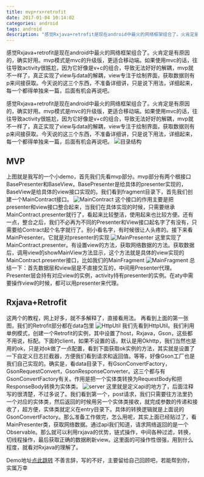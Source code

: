 ```yaml
---
title: mvp+rx+retrofit
date: 2017-01-04 10:14:02
categories: android
tags: android
description: "感觉Rxjava+retrofit是现在android中最火的网络框架组合了。火肯定是有原因的，确实好用。mvp模式是mvc的升级版，更适合移动端。如果使用mvc的话，往往导致activity很尴尬，因为它好像是v+c的组合，导致无法好好的解耦，mvp就不一样了，真正实现了view与data的解耦，view专注于绘制界面，获取数据则有p来间接获取。今天说的这三个东西，不准备详细讲，只是说下用法，详细起来，每一个都得单独来一篇，后面有机会再说吧。"
---
```

感觉Rxjava+retrofit是现在android中最火的网络框架组合了。火肯定是有原因的，确实好用。mvp模式是mvc的升级版，更适合移动端。如果使用mvc的话，往往导致activity很尴尬，因为它好像是v+c的组合，导致无法好好的解耦，mvp就不一样了，真正实现了view与data的解耦，view专注于绘制界面，获取数据则有p来间接获取。今天说的这三个东西，不准备详细讲，只是说下用法，详细起来，每一个都得单独来一篇，后面有机会再说吧。
<!-- more -->
感觉Rxjava+retrofit是现在android中最火的网络框架组合了。火肯定是有原因的，确实好用。mvp模式是mvc的升级版，更适合移动端。如果使用mvc的话，往往导致activity很尴尬，因为它好像是v+c的组合，导致无法好好的解耦，mvp就不一样了，真正实现了view与data的解耦，view专注于绘制界面，获取数据则有p来间接获取。今天说的这三个东西，不准备详细讲，只是说下用法，详细起来，每一个都得单独来一篇，后面有机会再说吧。
![目录结构][1]
## MVP
上图就是我写的一个小demo，首先我们先看mvp部分。mvp部分有两个根接口BasePresenter和BaseView。BasePresenter是给具体的presenter实现的，BaseView是给具体的view接口实现的。我们看到fragment目录下，首先我们创建一个MainContract接口。
![MainContract][2]
这个接口的作用主要是把presenter和view接口整合起来，当我们在具体实现的时候，只需要继承MainContract.presenter就行了，看起来比较整洁，使用起来也比较方便。还有一点，整合之后，我们不必再为不同的Presenter和View接口起名字了有没有，只需要给Contract起个名字就行了。别小看名字，有时候很让人头疼的。接下来看MainPresenter。它就是对presenter的实现
![MainPresenter][3]
这里实现了MainContract.presenter。有设置view的方法，获取网络数据的方法。获取数据后，调用view的showMainView方法显示，这个方法就是具体的view实现的MainContract.presenter接口，比如我们的MainFragment
![MainFragment][4]
总结一下：首先数据层和view层是不直接交互的，中间用Presenter代理。Presenter层会持有对应view的实例，activity持有presenter的实例。在aty中需要操作view的时候，都可以用presenter来代理。
## Rxjava+Retrofit
这两个的教程，网上好多，就不多解释了，直接看用法。
再看到上面的第一张图，我们的Retrofit部分都在data包里
![HttpUtil][5]
我们先看到HttpUtil。我们利用单例模式，创建一个Retrofit的实例，其中设置了host，Rxjava，Gson，这些都不用说，标配。下面的client，如果不设置的话，默认是用Okhttp，我们当然也是用的ok，只是对ok做了一点配置，看到下面获取ok实例的方法，其实就是设置了一下自定义日志拦截器，方便我们看到请求和返回值。等等，好像Gson工厂也是我们自己实现的。确实是，看data目录下，有GsonConvertFactory，GsonRequestConvert，GsonResponseConverter。这三个都与有GsonConvertFactory有关。作用是把一个实体类转换为RequestBody和把ResponseBody转换为实体类。
![server][6]
这里就是定义api的地方了，后面注释写的很清楚，不过多说了。我们看到第一个，post请求，我们只需要往方法里扔一个对应的实体类，然后返回的时候用另一个实体类接收，就完成参数的传递和接收了，超方便，实体类就定义在entry目录下。具体的转换逻辑就是上面说的GsonConvertFactory。那么准备工作做完，怎么用呢，其实上面已经贴过了，看MainPresenter类，获取网络数据。通过api我们知道，请求网络返回的是一个Observable。那么就可以利用rxjava的优势，链式操作，中间各种过滤，转换，切线程操作，最后获取正确的数据刷新view。这里面的可操作性很强，用到什么程度，就看对Rxjava的理解了。


Demo地址[点此跳转][7]
不善言辞，写的不好，主要留给自己回顾吧，若能帮到你，实属万幸


  [1]: http://ofy9dm2ii.bkt.clouddn.com/image/article/mvp+rx1.png
  [2]: http://ofy9dm2ii.bkt.clouddn.com/image/article/mvp+rx2.png
  [3]: http://ofy9dm2ii.bkt.clouddn.com/image/articlemvp+rx3.png
  [4]: http://ofy9dm2ii.bkt.clouddn.com/image/articlemvp+rx4.png
  [5]: http://ofy9dm2ii.bkt.clouddn.com/image/articlemvp+rx5.png
  [6]: http://ofy9dm2ii.bkt.clouddn.com/mvp+rx6.png
  [7]: https://github.com/geekzw/mvp-retrofit-rxjava
